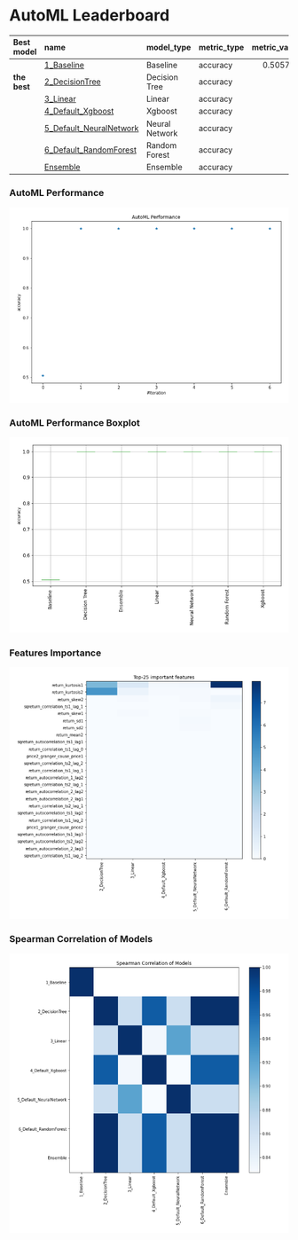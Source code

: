 # AutoML Leaderboard

| Best model   | name                                                         | model_type     | metric_type   |   metric_value |   train_time |
|:-------------|:-------------------------------------------------------------|:---------------|:--------------|---------------:|-------------:|
|              | [1_Baseline](1_Baseline/README.md)                           | Baseline       | accuracy      |       0.505747 |         1.03 |
| **the best** | [2_DecisionTree](2_DecisionTree/README.md)                   | Decision Tree  | accuracy      |       1        |         5.35 |
|              | [3_Linear](3_Linear/README.md)                               | Linear         | accuracy      |       1        |         4.73 |
|              | [4_Default_Xgboost](4_Default_Xgboost/README.md)             | Xgboost        | accuracy      |       1        |         4.54 |
|              | [5_Default_NeuralNetwork](5_Default_NeuralNetwork/README.md) | Neural Network | accuracy      |       1        |         2.95 |
|              | [6_Default_RandomForest](6_Default_RandomForest/README.md)   | Random Forest  | accuracy      |       1        |         8.31 |
|              | [Ensemble](Ensemble/README.md)                               | Ensemble       | accuracy      |       1        |         0.19 |

### AutoML Performance
![AutoML Performance](ldb_performance.png)

### AutoML Performance Boxplot
![AutoML Performance Boxplot](ldb_performance_boxplot.png)

### Features Importance
![features importance across models](features_heatmap.png)



### Spearman Correlation of Models
![models spearman correlation](correlation_heatmap.png)

